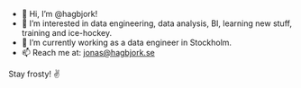 - 👋 Hi, I’m @hagbjork!
- 👀 I’m interested in data engineering, data analysis, BI, learning new stuff, training and ice-hockey.
- 🌱 I’m currently working as a data engineer in Stockholm.
- 📫 Reach me at: jonas@hagbjork.se 

Stay frosty! ✌
